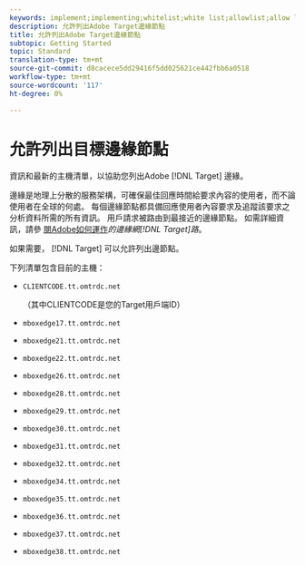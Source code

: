 ```yaml
---
keywords: implement;implementing;whitelist;white list;allowlist;allow list;edge;edges
description: 允許列出Adobe Target邊緣節點
title: 允許列出Adobe Target邊緣節點
subtopic: Getting Started
topic: Standard
translation-type: tm+mt
source-git-commit: d8cacece5dd29416f5dd025621ce442fbb6a0518
workflow-type: tm+mt
source-wordcount: '117'
ht-degree: 0%

---
```



# 允許列出目標邊緣節點

資訊和最新的主機清單，以協助您列出Adobe [!DNL Target] 邊緣。

邊緣是地理上分散的服務架構，可確保最佳回應時間給要求內容的使用者，而不論使用者在全球的何處。 每個邊緣節點都具備回應使用者內容要求及追蹤該要求之分析資料所需的所有資訊。 用戶請求被路由到最接近的邊緣節點。 如需詳細資訊，請參 [閱Adobe如何運作](/help/c-intro/how-target-works.md#concept_0AE2ED8E9DE64288A8B30FCBF1040934)*的邊緣網[!DNL Target]路*。

如果需要， [!DNL Target] 可以允許列出邊節點。

下列清單包含目前的主機：

* `CLIENTCODE.tt.omtrdc.net`

   （其中CLIENTCODE是您的Target用戶端ID）

* `mboxedge17.tt.omtrdc.net`
* `mboxedge21.tt.omtrdc.net`
* `mboxedge22.tt.omtrdc.net`
* `mboxedge26.tt.omtrdc.net`
* `mboxedge28.tt.omtrdc.net`
* `mboxedge29.tt.omtrdc.net`
* `mboxedge30.tt.omtrdc.net`
* `mboxedge31.tt.omtrdc.net`
* `mboxedge32.tt.omtrdc.net`
* `mboxedge34.tt.omtrdc.net`
* `mboxedge35.tt.omtrdc.net`
* `mboxedge36.tt.omtrdc.net`
* `mboxedge37.tt.omtrdc.net`
* `mboxedge38.tt.omtrdc.net`